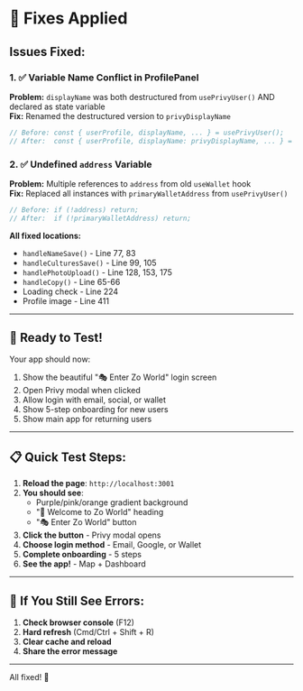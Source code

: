 # 🔧 Fixes Applied

## Issues Fixed:

### 1. ✅ Variable Name Conflict in ProfilePanel
**Problem:** `displayName` was both destructured from `usePrivyUser()` AND declared as state variable  
**Fix:** Renamed the destructured version to `privyDisplayName`  
```typescript
// Before: const { userProfile, displayName, ... } = usePrivyUser();
// After:  const { userProfile, displayName: privyDisplayName, ... } = usePrivyUser();
```

### 2. ✅ Undefined `address` Variable
**Problem:** Multiple references to `address` from old `useWallet` hook  
**Fix:** Replaced all instances with `primaryWalletAddress` from `usePrivyUser()`  
```typescript
// Before: if (!address) return;
// After:  if (!primaryWalletAddress) return;
```

**All fixed locations:**
- `handleNameSave()` - Line 77, 83
- `handleCulturesSave()` - Line 99, 105  
- `handlePhotoUpload()` - Line 128, 153, 175
- `handleCopy()` - Line 65-66
- Loading check - Line 224
- Profile image - Line 411

---

## 🚀 Ready to Test!

Your app should now:
1. Show the beautiful "🎭 Enter Zo World" login screen
2. Open Privy modal when clicked
3. Allow login with email, social, or wallet
4. Show 5-step onboarding for new users
5. Show main app for returning users

---

## 📋 Quick Test Steps:

1. **Reload the page**: `http://localhost:3001`
2. **You should see**:
   - Purple/pink/orange gradient background
   - "🦄 Welcome to Zo World" heading
   - "🎭 Enter Zo World" button
3. **Click the button** - Privy modal opens
4. **Choose login method** - Email, Google, or Wallet
5. **Complete onboarding** - 5 steps
6. **See the app!** - Map + Dashboard

---

## 🐛 If You Still See Errors:

1. **Check browser console** (F12)
2. **Hard refresh** (Cmd/Ctrl + Shift + R)
3. **Clear cache and reload**
4. **Share the error message**

---

All fixed! 🎉


